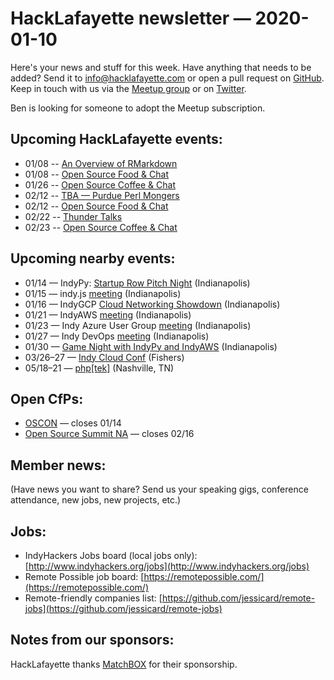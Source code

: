 # HackLafayette newsletter — 2020-01-10

Here's your news and stuff for this week. Have anything that needs to be added? Send it to info@hacklafayette.com or open a pull request on [GitHub](https://github.com/hacklafayette/newsletter). Keep in touch with us via the [Meetup group](https://www.meetup.com/hacklafayette/) or on [Twitter](https://twitter.com/hacklafayette).

Ben is looking for someone to adopt the Meetup subscription.

## Upcoming HackLafayette events:

- 01/08 -- [An Overview of RMarkdown](https://www.meetup.com/hacklafayette/events/vkwlfpybccblb/)
- 01/08 -- [Open Source Food & Chat](https://www.meetup.com/hacklafayette/events/fwnpjrybccblb/)
- 01/26 -- [Open Source Coffee & Chat](https://www.meetup.com/hacklafayette/events/jjppjrybccbjc/)
- 02/12 -- [TBA — Purdue Perl Mongers](https://www.meetup.com/hacklafayette/events/vkwlfpybcdbqb/)
- 02/12 -- [Open Source Food & Chat](https://www.meetup.com/hacklafayette/events/fwnpjrybcdbqb/)
- 02/22 -- [Thunder Talks ](https://www.meetup.com/hacklafayette/events/267711894/)
- 02/23 -- [Open Source Coffee & Chat](https://www.meetup.com/hacklafayette/events/jjppjrybcdbfc/)

## Upcoming nearby events:

- 01/14 — IndyPy: [Startup Row Pitch Night](https://www.meetup.com/indypy/events/bxqbmqybccbsb/) (Indianapolis)
- 01/15 — indy.js [meeting](https://www.meetup.com/indyjs/events/rfhfjrybccbtb/) (Indianapolis)
- 01/16 — IndyGCP [Cloud Networking Showdown](https://www.meetup.com/IndyGCP/events/266789050/) (Indianapolis)
- 01/21 — IndyAWS [meeting](https://www.meetup.com/IndyAWS/events/mvstlrybccbcc/) (Indianapolis)
- 01/23 — Indy Azure User Group [meeting](https://www.meetup.com/Indy-Azure-User-Group/events/xkhznpybccbfc/) (Indianapolis)
- 01/27 — Indy DevOps [meeting](https://www.meetup.com/IndyDevOps/events/bctljrybccblc/) (Indianapolis)
- 01/30 — [Game Night with IndyPy and IndyAWS](https://www.meetup.com/IndyAWS/events/267323319/) (Indianapolis)
- 03/26–27 — [Indy Cloud Conf](https://2020.indycloudconf.com/) (Fishers)
- 05/18–21 — [php[tek]](https://tek.phparch.com/) (Nashville, TN)

## Open CfPs:

- [OSCON](https://conferences.oreilly.com/oscon/oscon-or/public/cfp/781) — closes 01/14
- [Open Source Summit NA](https://events.linuxfoundation.org/open-source-summit-north-america/program/cfp/#overview) — closes 02/16

## Member news:

(Have news you want to share? Send us your speaking gigs, conference attendance, new jobs, new projects, etc.)

## Jobs:

- IndyHackers Jobs board (local jobs only): [http://www.indyhackers.org/jobs](http://www.indyhackers.org/jobs)
- Remote Possible job board: [https://remotepossible.com/](https://remotepossible.com/)
- Remote-friendly companies list: [https://github.com/jessicard/remote-jobs](https://github.com/jessicard/remote-jobs)

## Notes from our sponsors:

HackLafayette thanks [MatchBOX](http://matchboxstudio.org/) for their sponsorship.
